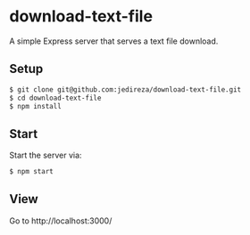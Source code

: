 # download-text-file

A simple Express server that serves a text file download.

## Setup

```bash
$ git clone git@github.com:jedireza/download-text-file.git
$ cd download-text-file
$ npm install
```

## Start

Start the server via:

```bash
$ npm start
```

## View

Go to http://localhost:3000/

